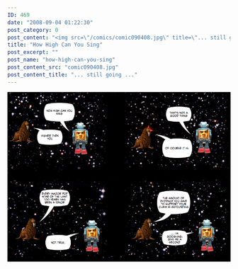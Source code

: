 ```yaml
---
ID: 469
date: "2008-09-04 01:22:30"
post_category: 0
post_content: "<img src=\"/comics/comic090408.jpg\" title=\"... still going ...\" />"
title: "How High Can You Sing"
post_excerpt: ""
post_name: "how-high-can-you-sing"
post_content_src: "comic090408.jpg"
post_content_title: "... still going ..."
---
```



[![... still going ...](/comics-hi-res/comic090408.jpg)](/comics-hi-res/comic090408.jpg)
